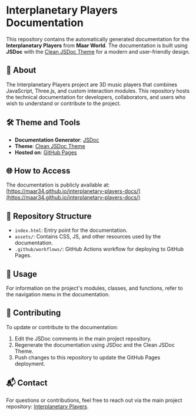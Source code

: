 # Interplanetary Players Documentation

This repository contains the automatically generated documentation for the **Interplanetary Players** from **Maar World**. The documentation is built using **JSDoc** with the [Clean JSDoc Theme](https://github.com/ankitskvmdam/clean-jsdoc-theme) for a modern and user-friendly design.

## 📖 About
The Interplanetary Players project are 3D music players that combines JavaScript, Three.js, and custom interaction modules. This repository hosts the technical documentation for developers, collaborators, and users who wish to understand or contribute to the project.

## 🛠️ Theme and Tools
- **Documentation Generator**: [JSDoc](https://jsdoc.app/)
- **Theme**: [Clean JSDoc Theme](https://github.com/ankitskvmdam/clean-jsdoc-theme)
- **Hosted on**: [GitHub Pages](https://pages.github.com/)

## 🌐 How to Access
The documentation is publicly available at:
[https://maar34.github.io/interplanetary-players-docs/](https://maar34.github.io/interplanetary-players-docs/)

## 📂 Repository Structure
- `index.html`: Entry point for the documentation.
- `assets/`: Contains CSS, JS, and other resources used by the documentation.
- `.github/workflows/`: GitHub Actions workflow for deploying to GitHub Pages.

## 🚀 Usage
For information on the project's modules, classes, and functions, refer to the navigation menu in the documentation.

## 📝 Contributing
To update or contribute to the documentation:
1. Edit the JSDoc comments in the main project repository.
2. Regenerate the documentation using JSDoc and the Clean JSDoc Theme.
3. Push changes to this repository to update the GitHub Pages deployment.

## 📬 Contact
For questions or contributions, feel free to reach out via the main project repository: [Interplanetary Players](https://github.com/maar34/interplanetary-players).